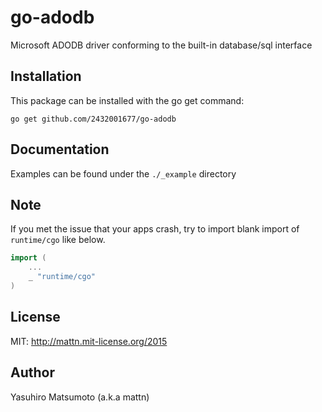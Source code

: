 # go-adodb

Microsoft ADODB driver conforming to the built-in database/sql interface

## Installation

This package can be installed with the go get command:

    go get github.com/2432001677/go-adodb

## Documentation

Examples can be found under the `./_example` directory

## Note

If you met the issue that your apps crash, try to import blank import of `runtime/cgo` like below.

```go
import (
    ...
    _ "runtime/cgo"
)
```

## License

MIT: http://mattn.mit-license.org/2015

## Author

Yasuhiro Matsumoto (a.k.a mattn)
